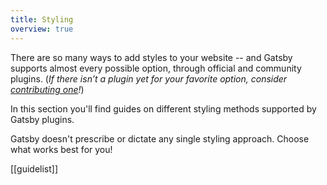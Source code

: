 ```yaml
---
title: Styling
overview: true
---
```


There are so many ways to add styles to your website -- and Gatsby supports almost every possible option, through official and community plugins. (_If there isn’t a plugin yet for your favorite option, consider [contributing one](/docs/plugin-authoring/)!_)

In this section you'll find guides on different styling methods supported by Gatsby plugins.

Gatsby doesn't prescribe or dictate any single styling approach. Choose what works best for you!

[[guidelist]]
